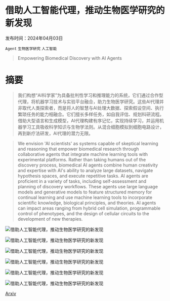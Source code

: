 # 借助人工智能代理，推动生物医学研究的新发现

发布时间：2024年04月03日

`Agent` `生物医学研究` `人工智能`

> Empowering Biomedical Discovery with AI Agents

# 摘要

> 我们构想“AI科学家”为具备批判性学习和推理能力的系统，它们通过合作型代理，将机器学习技术与实验平台融合，助力生物医学研究。这些AI代理并非取代人类探索者，而是将人的智慧与AI处理大数据、探索假设空间、执行繁琐任务的能力相融合。它们擅长多样任务，如自我评估、规划科研流程。借助大型语言和生成模型，AI代理构建有序记忆，实现持续学习，并运用机器学习工具吸收科学知识与生物学法则。从混合细胞模拟到细胞电路设计，再到新疗法研发，AI代理的潜力无限。

> We envision 'AI scientists' as systems capable of skeptical learning and reasoning that empower biomedical research through collaborative agents that integrate machine learning tools with experimental platforms. Rather than taking humans out of the discovery process, biomedical AI agents combine human creativity and expertise with AI's ability to analyze large datasets, navigate hypothesis spaces, and execute repetitive tasks. AI agents are proficient in a variety of tasks, including self-assessment and planning of discovery workflows. These agents use large language models and generative models to feature structured memory for continual learning and use machine learning tools to incorporate scientific knowledge, biological principles, and theories. AI agents can impact areas ranging from hybrid cell simulation, programmable control of phenotypes, and the design of cellular circuits to the development of new therapies.

![借助人工智能代理，推动生物医学研究的新发现](../../../paper_images/2404.02831/figure_1_V9_600_DPI.png)

![借助人工智能代理，推动生物医学研究的新发现](../../../paper_images/2404.02831/x1.png)

![借助人工智能代理，推动生物医学研究的新发现](../../../paper_images/2404.02831/x2.png)

![借助人工智能代理，推动生物医学研究的新发现](../../../paper_images/2404.02831/x3.png)

![借助人工智能代理，推动生物医学研究的新发现](../../../paper_images/2404.02831/x4.png)

![借助人工智能代理，推动生物医学研究的新发现](../../../paper_images/2404.02831/x5.png)

[Arxiv](https://arxiv.org/abs/2404.02831)